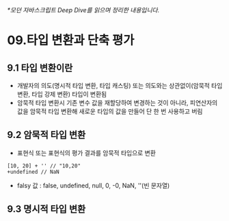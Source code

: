 _\*모던 자바스크립트 Deep Dive를 읽으며 정리한 내용입니다._

# 09.타입 변환과 단축 평가

## 9.1 타입 변환이란
- 개발자의 의도(명시적 타입 변환, 타입 캐스팅) 또는 의도와는 상관없이(암묵적 타입 변환, 타입 강제 변환) 타입이 변환됨
- 암묵적 타입 변환시 기존 변수 값을 재할당하여 변경하는 것이 아니라, 피연산자의 값을 암묵적 타입 변환해 새로운 타입의 값을 만들어 단 한 번 사용하고 버림

## 9.2 암묵적 타입 변환
- 표현식 또는 표현식의 평가 결과를 암묵적 타입으로 변환
```
[10, 20] + '' // "10,20"
+undefined // NaN
```
- falsy 값 : false, undefined, null, 0, -0, NaN, ''(빈 문자열)

## 9.3 명시적 타입 변환
